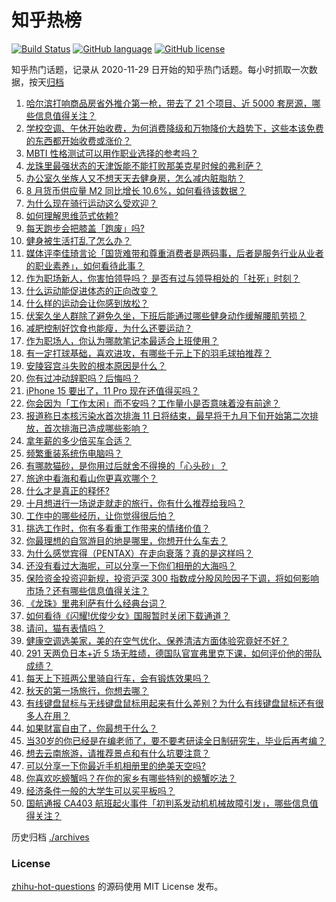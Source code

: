 # 知乎热榜
[![Build Status](https://github.com/ToWeLong/zhihu-hot-questions/workflows/CI/badge.svg)](https://github.com/ToWeLong/zhihu-hot-questions/actions)
[![GitHub language](https://img.shields.io/badge/language-golang-orange.svg)](https://golang.org/)
[![GitHub license](https://img.shields.io/github/license/ToWeLong/zhihu-hot-questions)](https://github.com/ToWeLong/zhihu-hot-questions/blob/main/LICENSE)

知乎热门话题，记录从 2020-11-29 日开始的知乎热门话题。每小时抓取一次数据，按天[归档](./archives)

<!-- BEGIN -->

1. [哈尔滨打响商品房省外推介第一枪，带去了 21 个项目、近 5000 套房源，哪些信息值得关注？](https://www.zhihu.com/question/621450579)
1. [学校空调、午休开始收费，为何消费降级和万物降价大趋势下，这些本该免费的东西都开始收费或涨价？](https://www.zhihu.com/question/620618493)
1. [MBTI 性格测试可以用作职业选择的参考吗？](https://www.zhihu.com/question/620462220)
1. [龙珠里最强状态的天津饭能不能打败那美克星时候的弗利萨？](https://www.zhihu.com/question/506000522)
1. [办公室久坐族人又不想天天去健身房，怎么减内脏脂肪？](https://www.zhihu.com/question/619691127)
1. [8 月货币供应量 M2 同比增长 10.6%，如何看待该数据？](https://www.zhihu.com/question/621472880)
1. [为什么现在骑行运动这么受欢迎？](https://www.zhihu.com/question/620709786)
1. [如何理解思维范式依赖?](https://www.zhihu.com/question/620121265)
1. [每天跑步会把膝盖「跑废」吗?](https://www.zhihu.com/question/619432375)
1. [健身被生活打乱了怎么办？](https://www.zhihu.com/question/620745037)
1. [媒体评李佳琦言论「国货难带和尊重消费者是两码事，后者是服务行业从业者的职业素养」，如何看待此事？](https://www.zhihu.com/question/621445964)
1. [作为职场新人，你害怕领导吗？ 是否有过与领导相处的「社死」时刻？](https://www.zhihu.com/question/620916341)
1. [什么运动能促进体态的正向改变？](https://www.zhihu.com/question/618904332)
1. [什么样的运动会让你感到放松？](https://www.zhihu.com/question/620239662)
1. [伏案久坐人群除了避免久坐，下班后能通过哪些健身动作缓解腰肌劳损？](https://www.zhihu.com/question/619541939)
1. [减肥控制好饮食也能瘦，为什么还要运动？](https://www.zhihu.com/question/619396440)
1. [作为职场人，你认为哪款笔记本最适合上班使用？](https://www.zhihu.com/question/617348505)
1. [有一定打球基础，喜欢进攻，有哪些千元上下的羽毛球拍推荐？](https://www.zhihu.com/question/616187310)
1. [安陵容宫斗失败的根本原因是什么？](https://www.zhihu.com/question/337020680)
1. [你有过冲动辞职吗？后悔吗？](https://www.zhihu.com/question/617370170)
1. [iPhone 15 要出了，11 Pro 现在还值得买吗？](https://www.zhihu.com/question/620413489)
1. [你会因为「工作太闲」而不安吗？工作量小是否意味着没有前途？](https://www.zhihu.com/question/620760816)
1. [报道称日本核污染水首次排海 11 日将结束，最早将于九月下旬开始第二次排放，首次排海已造成哪些影响？](https://www.zhihu.com/question/621455823)
1. [拿年薪的多少倍买车合适？](https://www.zhihu.com/question/383531441)
1. [频繁重装系统伤电脑吗？](https://www.zhihu.com/question/620588317)
1. [有哪款猫砂，是你用过后就舍不得换的「心头砂」？](https://www.zhihu.com/question/617491981)
1. [旅途中看海和看山你更喜欢哪个？](https://www.zhihu.com/question/620476220)
1. [什么才是真正的释怀?](https://www.zhihu.com/question/616769475)
1. [十月想进行一场说走就走的旅行，你有什么推荐给我吗？](https://www.zhihu.com/question/618550035)
1. [工作中的哪些经历，让你觉得很后怕？](https://www.zhihu.com/question/617985499)
1. [挑选工作时，你有多看重工作带来的情绪价值？](https://www.zhihu.com/question/620466860)
1. [你最理想的自驾游目的地是哪里，你想开什么车去？](https://www.zhihu.com/question/616733155)
1. [为什么感觉宾得（PENTAX）在走向衰落？真的是这样吗？](https://www.zhihu.com/question/620509685)
1. [还没有看过大海呢，可以分享一下你们相册的大海吗？](https://www.zhihu.com/question/619409609)
1. [保险资金投资迎新规，投资沪深 300 指数成分股风险因子下调，将如何影响市场？还有哪些信息值得关注？](https://www.zhihu.com/question/621397702)
1. [《龙珠》里弗利萨有什么经典台词？](https://www.zhihu.com/question/559808341)
1. [如何看待《闪耀!优俊少女》国服暂时关闭下载通道？](https://www.zhihu.com/question/620982914)
1. [请问，猫有表情吗？](https://www.zhihu.com/question/620907933)
1. [健康空调选美家，美的在空气优化、保养清洁方面体验究竟好不好？](https://www.zhihu.com/question/621358915)
1. [291 天两负日本+近 5 场无胜绩，德国队官宣弗里克下课，如何评价他的带队成绩？](https://www.zhihu.com/question/621410462)
1. [每天上下班两公里骑自行车，会有锻炼效果吗？](https://www.zhihu.com/question/621045546)
1. [秋天的第一场旅行，你想去哪？](https://www.zhihu.com/question/620863664)
1. [有线键盘鼠标与无线键盘鼠标用起来有什么差别？为什么有线键盘鼠标还有很多人在用？](https://www.zhihu.com/question/619448176)
1. [如果财富自由了，你最想干什么？](https://www.zhihu.com/question/611716781)
1. [当30岁的你已经是在编老师了，要不要考研读全日制研究生，毕业后再考编？](https://www.zhihu.com/question/593820963)
1. [想去云南旅游，请推荐景点和有什么坑要注意？](https://www.zhihu.com/question/618366666)
1. [可以分享一下你最近手机相册里的绝美天空吗?](https://www.zhihu.com/question/621393240)
1. [你喜欢吃螃蟹吗？在你的家乡有哪些特别的螃蟹吃法？](https://www.zhihu.com/question/621391864)
1. [经济条件一般的大学生可以买平板吗？](https://www.zhihu.com/question/620530371)
1. [国航通报 CA403 航班起火事件「初判系发动机机械故障引发」，哪些信息值得关注？](https://www.zhihu.com/question/621438821)

<!-- END -->

历史归档 [./archives](./archives)


### License
[zhihu-hot-questions](https://github.com/towelong/zhihu-hot-questions) 的源码使用 MIT License 发布。